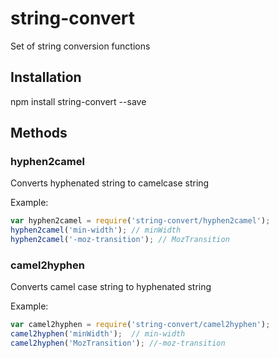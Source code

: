 string-convert
==============

Set of string conversion functions

Installation
------------
  npm install string-convert --save

Methods
-------

### hyphen2camel

Converts hyphenated string to camelcase string

Example:

```javascript
var hyphen2camel = require('string-convert/hyphen2camel');
hyphen2camel('min-width'); // minWidth
hyphen2camel('-moz-transition'); // MozTransition
```

### camel2hyphen

Converts camel case string to hyphenated string

Example:

```javascript
var camel2hyphen = require('string-convert/camel2hyphen');
camel2hyphen('minWidth');  // min-width
camel2hyphen('MozTransition'); //-moz-transition 
```


